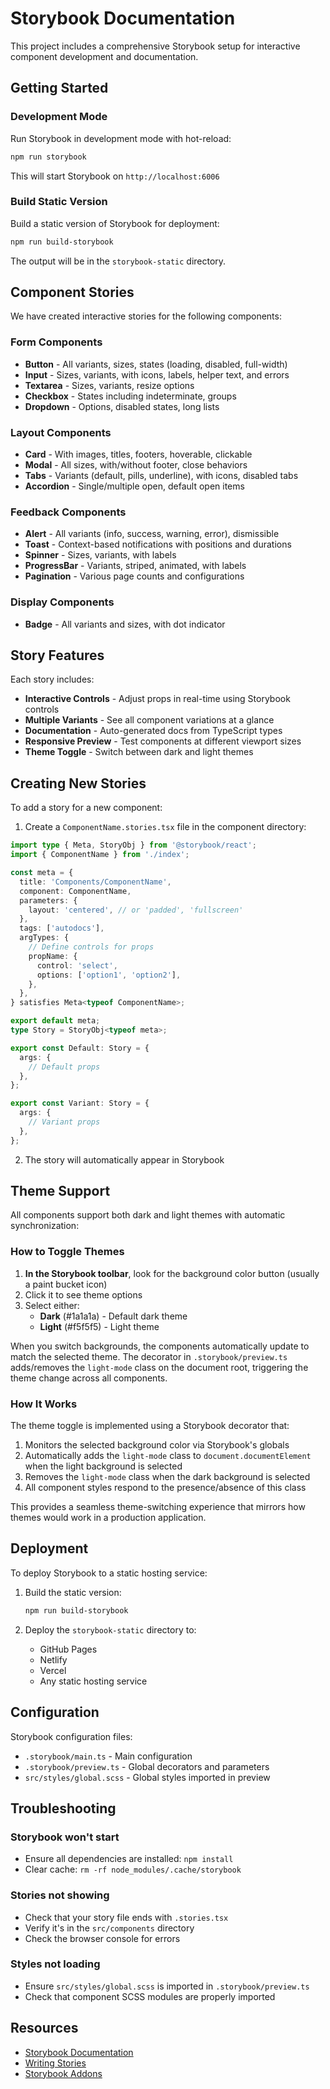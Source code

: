 # Storybook Documentation

This project includes a comprehensive Storybook setup for interactive component development and documentation.

## Getting Started

### Development Mode

Run Storybook in development mode with hot-reload:

```bash
npm run storybook
```

This will start Storybook on `http://localhost:6006`

### Build Static Version

Build a static version of Storybook for deployment:

```bash
npm run build-storybook
```

The output will be in the `storybook-static` directory.

## Component Stories

We have created interactive stories for the following components:

### Form Components
- **Button** - All variants, sizes, states (loading, disabled, full-width)
- **Input** - Sizes, variants, with icons, labels, helper text, and errors
- **Textarea** - Sizes, variants, resize options
- **Checkbox** - States including indeterminate, groups
- **Dropdown** - Options, disabled states, long lists

### Layout Components
- **Card** - With images, titles, footers, hoverable, clickable
- **Modal** - All sizes, with/without footer, close behaviors
- **Tabs** - Variants (default, pills, underline), with icons, disabled tabs
- **Accordion** - Single/multiple open, default open items

### Feedback Components
- **Alert** - All variants (info, success, warning, error), dismissible
- **Toast** - Context-based notifications with positions and durations
- **Spinner** - Sizes, variants, with labels
- **ProgressBar** - Variants, striped, animated, with labels
- **Pagination** - Various page counts and configurations

### Display Components
- **Badge** - All variants and sizes, with dot indicator

## Story Features

Each story includes:
- **Interactive Controls** - Adjust props in real-time using Storybook controls
- **Multiple Variants** - See all component variations at a glance
- **Documentation** - Auto-generated docs from TypeScript types
- **Responsive Preview** - Test components at different viewport sizes
- **Theme Toggle** - Switch between dark and light themes

## Creating New Stories

To add a story for a new component:

1. Create a `ComponentName.stories.tsx` file in the component directory:

```typescript
import type { Meta, StoryObj } from '@storybook/react';
import { ComponentName } from './index';

const meta = {
  title: 'Components/ComponentName',
  component: ComponentName,
  parameters: {
    layout: 'centered', // or 'padded', 'fullscreen'
  },
  tags: ['autodocs'],
  argTypes: {
    // Define controls for props
    propName: {
      control: 'select',
      options: ['option1', 'option2'],
    },
  },
} satisfies Meta<typeof ComponentName>;

export default meta;
type Story = StoryObj<typeof meta>;

export const Default: Story = {
  args: {
    // Default props
  },
};

export const Variant: Story = {
  args: {
    // Variant props
  },
};
```

2. The story will automatically appear in Storybook

## Theme Support

All components support both dark and light themes with automatic synchronization:

### How to Toggle Themes

1. **In the Storybook toolbar**, look for the background color button (usually a paint bucket icon)
2. Click it to see theme options
3. Select either:
   - **Dark** (#1a1a1a) - Default dark theme
   - **Light** (#f5f5f5) - Light theme

When you switch backgrounds, the components automatically update to match the selected theme. The decorator in `.storybook/preview.ts` adds/removes the `light-mode` class on the document root, triggering the theme change across all components.

### How It Works

The theme toggle is implemented using a Storybook decorator that:
1. Monitors the selected background color via Storybook's globals
2. Automatically adds the `light-mode` class to `document.documentElement` when the light background is selected
3. Removes the `light-mode` class when the dark background is selected
4. All component styles respond to the presence/absence of this class

This provides a seamless theme-switching experience that mirrors how themes would work in a production application.

## Deployment

To deploy Storybook to a static hosting service:

1. Build the static version:
   ```bash
   npm run build-storybook
   ```

2. Deploy the `storybook-static` directory to:
   - GitHub Pages
   - Netlify
   - Vercel
   - Any static hosting service

## Configuration

Storybook configuration files:
- `.storybook/main.ts` - Main configuration
- `.storybook/preview.ts` - Global decorators and parameters
- `src/styles/global.scss` - Global styles imported in preview

## Troubleshooting

### Storybook won't start
- Ensure all dependencies are installed: `npm install`
- Clear cache: `rm -rf node_modules/.cache/storybook`

### Stories not showing
- Check that your story file ends with `.stories.tsx`
- Verify it's in the `src/components` directory
- Check the browser console for errors

### Styles not loading
- Ensure `src/styles/global.scss` is imported in `.storybook/preview.ts`
- Check that component SCSS modules are properly imported

## Resources

- [Storybook Documentation](https://storybook.js.org/docs)
- [Writing Stories](https://storybook.js.org/docs/react/writing-stories/introduction)
- [Storybook Addons](https://storybook.js.org/addons)
